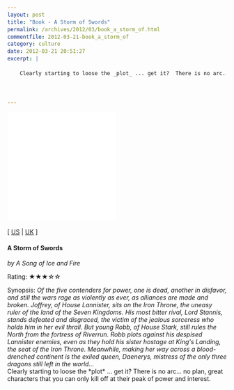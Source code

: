 ```yaml
---
layout: post
title: "Book - A Storm of Swords"
permalink: /archives/2012/03/book_a_storm_of.html
commentfile: 2012-03-21-book_a_storm_of
category: culture
date: 2012-03-21 20:51:27
excerpt: |
    
    Clearly starting to loose the _plot_ ... get it?  There is no arc... no plan, great characters that you can only kill off at their peak of power and interest.
            
            

---
```


<img class="photo right" src="/assets/images/055357342X.jpg" width="250" alt="A Storm of Swords cover"/>

\[ [US](http://www.amazon.com/o/asin/055357342X) | [UK](http://www.amazon.co.uk/o/asin/055357342X) \]

#### A Storm of Swords

<em>by A Song of Ice and Fire</em>

Rating: ★★★☆☆

<div class="book_synopsis">
Synopsis: <em>Of the five contenders for power, one is dead, another in disfavor, and still the wars rage as violently as ever, as alliances are made and broken. Joffrey, of House Lannister, sits on the Iron Throne, the uneasy ruler of the land of the Seven Kingdoms. His most bitter rival, Lord Stannis, stands defeated and disgraced, the victim of the jealous sorceress who holds him in her evil thrall. But young Robb, of House Stark, still rules the North from the fortress of Riverrun. Robb plots against his despised Lannister enemies, even as they hold his sister hostage at King's Landing, the seat of the Iron Throne. Meanwhile, making her way across a blood-drenched continent is the exiled queen, Daenerys, mistress of the only three dragons still left in the world...</em>

</div>
Clearly starting to loose the *plot* ... get it? There is no arc... no plan, great characters that you can only kill off at their peak of power and interest.
